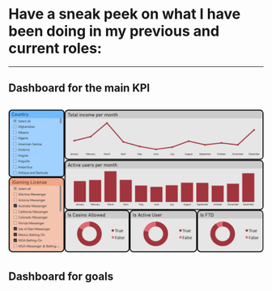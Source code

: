 # Have a sneak peek on what I have been doing in my previous and current roles:
---
## Dashboard for the main KPI
![Dashboard 1](./Dashboard%201.png)
---
## Dashboard for goals


